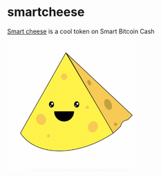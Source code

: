 # smartcheese


[Smart cheese](https://adnjoo.github.io/smartcheese/) is a cool token on Smart Bitcoin Cash

[<img src='./cheese.png' width='300'>](https://adnjoo.github.io/smartcheese/)